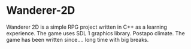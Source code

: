 # Wanderer-2D
Wanderer 2D is a simple RPG project written in C++ as a learning experience. The game uses SDL 1 graphics library. Postapo climate.
The game has been written since.... long time with big breaks.
